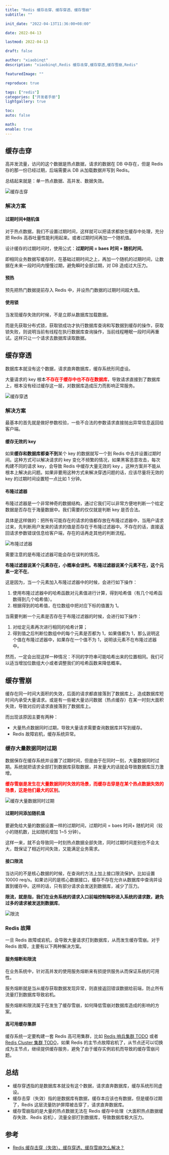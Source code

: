 ```yaml
---
title: "Redis 缓存击穿、缓存穿透、缓存雪崩"
subtitle: ""

init_date: "2022-04-13T11:36:00+08:00"

date: 2022-04-13

lastmod: 2022-04-13

draft: false

author: "xiaobinqt"
description: "xiaobinqt,Redis 缓存击穿,缓存穿透,缓存雪崩,Redis"

featuredImage: ""

reproduce: true

tags: ["redis"]
categories: ["开发者手册"]
lightgallery: true

toc:
auto: false

math:
enable: true
---
```


## 缓存击穿

高并发流量，访问的这个数据是热点数据，请求的数据在 DB 中存在，但是 Redis 存的那一份已经过期，后端需要从 DB 从加载数据并写到 Redis。

总结起来就是：单一热点数据、高并发、数据失效。

![缓存击穿](https://cdn.xiaobinqt.cn/xiaobinqt.io/20220413/10c8c8557c8b41ea967c82617bef1814.png '缓存击穿')

### 解决方案

#### 过期时间:heavy_plus_sign:随机值

对于热点数据，我们不设置过期时间，这样就可以把请求都放在缓存中处理，充分把 Redis 高吞吐量性能利用起来。或者过期时间再加一个随机值。

设计缓存的过期时间时，使用公式：**过期时间 = baes 时间 + 随机时间**。

即相同业务数据写缓存时，在基础过期时间之上，再加一个随机的过期时间，让数据在未来一段时间内慢慢过期，避免瞬时全部过期，对 DB 造成过大压力。

#### 预热

预先把热门数据提前存入 Redis 中，并设热门数据的过期时间超大值。

#### 使用锁

当发现缓存失效的时候，不是立即从数据库加载数据。

而是先获取分布式锁，获取锁成功才执行数据库查询和写数据到缓存的操作，获取锁失败，则说明当前有线程在执行数据库查询操作，当前线程睡眠一段时间再重试。这样只让一个请求去数据库读取数据。

## 缓存穿透

数据库本就没有这个数据，请求直奔数据库，缓存系统形同虚设。

大量请求的 key 根本<font color="red">**不存在于缓存中也不存在数据库**</font>，导致请求直接到了数据库上，根本没有经过缓存这一层，对数据库造成压力而影响正常服务。

![缓存穿透](https://cdn.xiaobinqt.cn/xiaobinqt.io/20220413/19352698c9c047d4a635c3e561b8293b.png '缓存穿透')

### 解决方案

最基本的首先就是做好参数校验，一些不合法的参数请求直接抛出异常信息返回给客户端。

#### 缓存无效的 key

如果**缓存和数据库都查不到**某个 key 的数据就写一个到 Redis 中去并设置过期时间。这种方式可以解决请求的 key 变化不频繁的情况，如果黑客恶意攻击，每次构建不同的请求 key，会导致 Redis 中缓存大量无效的 key
。这种方案并不能从根本上解决此问题。如果非要用这种方式来解决穿透问题的话，应该尽量将无效的 key 的过期时间设置短一点比如 1 分钟。

#### 布隆过滤器

布隆过滤器是一个非常神奇的数据结构，通过它我们可以非常方便地判断一个给定数据是否存在于海量数据中。我们需要的仅仅就是判断 key 是否合法。

具体是这样做的：把所有可能存在的请求的值都存放在布隆过滤器中，当用户请求过来，先判断用户发来的请求的值是否存在于布隆过滤器中。不存在的话，直接返回请求参数错误信息给客户端，存在的话再走其他的判断流程。

![布隆过滤器](https://cdn.xiaobinqt.cn/xiaobinqt.io/20220407/c81922434bf5420c94e349e07980054b.png '布隆过滤器')

需要注意的是布隆过滤器可能会存在误判的情况。

**布隆过滤器说某个元素存在，小概率会误判。布隆过滤器说某个元素不在，这个元素一定不在**。

这是因为，当一个元素加入布隆过滤器中的时候，会进行如下操作：

1. 使用布隆过滤器中的哈希函数对元素值进行计算，得到哈希值（有几个哈希函数得到几个哈希值）。
2. 根据得到的哈希值，在位数组中把对应下标的值置为 1。

当需要判断一个元素是否存在于布隆过滤器的时候，会进行如下操作：

1. 对给定元素再次进行相同的哈希计算；
2. 得到值之后判断位数组中的每个元素是否都为 1，如果值都为 1，那么说明这个值在布隆过滤器中，如果存在一个值不为 1，说明该元素不在布隆过滤器中。

然而，一定会出现这样一种情况：不同的字符串可能哈希出来的位置相同。我们可以适当增加位数组大小或者调整我们的哈希函数来降低概率。

## 缓存雪崩

缓存在同一时间大面积的失效，后面的请求都直接落到了数据库上，造成数据库短时间内承受大量请求。或是有一些被大量访问数据（热点缓存）在某一时刻大面积失效，导致对应的请求直接落到了数据库上。

而出现该原因主要有两种：

+ 大量热点数据同时过期，导致大量请求需要查询数据库并写到缓存。
+ Redis 故障宕机，缓存系统异常。

### 缓存大量数据同时过期

数据保存在缓存系统并设置了过期时间，但是由于在同时一刻，大量数据同时过期。系统就把请求全部打到数据库获取数据，并发量大的话就会导致数据库压力激增。

<font color="red">**缓存雪崩是发生在大量数据同时失效的场景，而缓存击穿是在某个热点数据失效的场景，这是他们最大的区别**</font>。

![缓存大量数据同时过期](https://cdn.xiaobinqt.cn/xiaobinqt.io/20220413/12a33b5773ef4e36be2c71a94b93df11.png '缓存大量数据同时过期')

#### 过期时间添加随机值

要避免给大量的数据设置一样的过期时间，过期时间 = baes 时间+ 随机时间（较小的随机数，比如随机增加 1~5 分钟）。

这样一来，就不会导致同一时刻热点数据全部失效，同时过期时间差别也不会太大，既保证了相近时间失效，又能满足业务需求。

#### 接口限流

当访问的不是核心数据的时候，在查询的方法上加上接口限流保护。比如设置 10000 req/s。如果访问的是核心数据接口，缓存不存在允许从数据库中查询并设置到缓存中。这样的话，只有部分请求会发送到数据库，减少了压力。

**限流，就是指，我们在业务系统的请求入口前端控制每秒进入系统的请求数，避免过多的请求被发送到数据库**。

![限流](https://cdn.xiaobinqt.cn/xiaobinqt.io/20220413/340401972fac48f391fa6906a9444eac.png '限流')

### Redis 故障

一旦 Redis 故障或宕机，会导致大量请求打到数据库，从而发生缓存雪崩。对于 Redis 故障，主要有以下两种解决方案。

#### 服务熔断和限流

在业务系统中，针对高并发的使用服务熔断来有损提供服务从而保证系统的可用性。

服务熔断就是当从缓存获取数据发现异常，则直接返回错误数据给前端，防止所有流量打到数据库导致宕机。

服务熔断和限流属于在发生了缓存雪崩，如何降低雪崩对数据库造成的影响的方案。

#### 高可用缓存集群

缓存系统一定要构建一套 Redis 高可用集群，比如 [Redis 哨兵集群 TODO]() 或者 [Redis Cluster 集群 TODO]()，如果 Redis
的主节点故障宕机了，从节点还可以切换成为主节点，继续提供缓存服务，避免了由于缓存实例宕机而导致的缓存雪崩问题。

## 总结

+ 缓存穿透指的是数据库本就没有这个数据，请求直奔数据库，缓存系统形同虚设。
+ 缓存击穿（失效）指的是数据库有数据，缓存本应该也有数据，但是缓存过期了，Redis 这层流量防护屏障被击穿了，请求直奔数据库。
+ 缓存雪崩指的是大量的热点数据无法在 Redis 缓存中处理（大面积热点数据缓存失效、Redis 宕机），流量全部打到数据库，导致数据库极大压力。

## 参考

+ [Redis 缓存击穿（失效）、缓存穿透、缓存雪崩怎么解决？](https://mp.weixin.qq.com/s?__biz=Mzg5NDY2MDk4Mw==&mid=2247488270&idx=1&sn=03674abcaa78b027bd12aaafd5a2f6e2)
